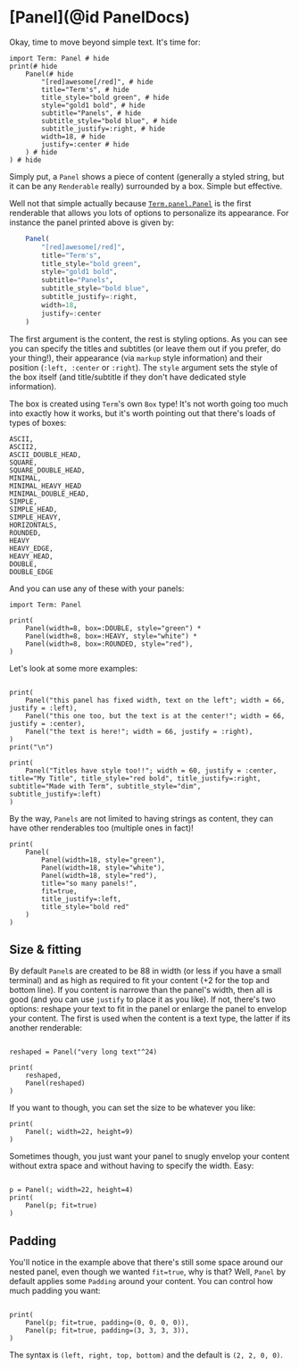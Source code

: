 # [Panel](@id PanelDocs)
Okay, time to move beyond simple text. It's time for:
```@example
import Term: Panel # hide
print(# hide
    Panel(# hide
        "[red]awesome[/red]", # hide
        title="Term's", # hide
        title_style="bold green", # hide
        style="gold1 bold", # hide
        subtitle="Panels", # hide
        subtitle_style="bold blue", # hide
        subtitle_justify=:right, # hide
        width=18, # hide
        justify=:center # hide
    ) # hide
) # hide
```

Simply put, a `Panel` shows a piece of content (generally a styled string, but it can be any `Renderable` really) surrounded by a box. Simple but effective.

Well not that simple actually because [`Term.panel.Panel`](@ref) is the first renderable that allows you lots of options to personalize its appearance. For instance the panel printed above is given by:
```julia
    Panel(
        "[red]awesome[/red]",
        title="Term's",
        title_style="bold green",
        style="gold1 bold",
        subtitle="Panels",
        subtitle_style="bold blue",
        subtitle_justify=:right,
        width=18,
        justify=:center
    )
```

The first argument is the content, the rest is styling options. As you can see you can specify the titles and subtitles (or leave them out if you prefer, do your thing!), their appearance (via `markup` style information) and their position (`:left, :center` or `:right`). The `style` argument sets the style of the box itself (and title/subtitle if they don't have dedicated style information).

The box is created using `Term`'s own `Box` type! It's not worth going too much into exactly how it works, but it's worth pointing out that there's loads of types of boxes:
```
ASCII,
ASCII2,
ASCII_DOUBLE_HEAD,
SQUARE,
SQUARE_DOUBLE_HEAD,
MINIMAL,
MINIMAL_HEAVY_HEAD
MINIMAL_DOUBLE_HEAD,
SIMPLE,
SIMPLE_HEAD,
SIMPLE_HEAVY,
HORIZONTALS,
ROUNDED,
HEAVY
HEAVY_EDGE,
HEAVY_HEAD,
DOUBLE,
DOUBLE_EDGE
```

And you can use any of these with your panels:
```@example panel
import Term: Panel

print(
    Panel(width=8, box=:DOUBLE, style="green") *
    Panel(width=8, box=:HEAVY, style="white") *
    Panel(width=8, box=:ROUNDED, style="red"),
)
```


Let's look at some more examples:
```@example panel

print(
    Panel("this panel has fixed width, text on the left"; width = 66, justify = :left),    
    Panel("this one too, but the text is at the center!"; width = 66, justify = :center),
    Panel("the text is here!"; width = 66, justify = :right),
)
print("\n")

print(
    Panel("Titles have style too!!"; width = 60, justify = :center, title="My Title", title_style="red bold", title_justify=:right, subtitle="Made with Term", subtitle_style="dim", subtitle_justify=:left)
)

```

By the way, `Panels` are not limited to having strings as content, they can have other renderables too (multiple ones in fact)!
```@example panel
print(
    Panel(
        Panel(width=18, style="green"),
        Panel(width=18, style="white"),
        Panel(width=18, style="red"),
        title="so many panels!",
        fit=true,
        title_justify=:left,
        title_style="bold red"
    )
)
```

## Size & fitting
By default `Panel`s are created to be 88 in width (or less if you have a small terminal) and as high as required to fit your content (+2 for the top and bottom line). If you content is narrowe than the panel's width, then all is good (and you can use `justify` to place it as you like). If not, there's two options: reshape your text to fit in the panel or enlarge the panel to envelop your content. The first is used when the content is a text type, the latter if its another renderable:


```@example panel

reshaped = Panel("very long text"^24)

print(
    reshaped,
    Panel(reshaped)
)
```

If you want to though, you can set the size to be whatever you like:
```@example panel
print(
    Panel(; width=22, height=9)
)
```

Sometimes though, you just want your panel to snugly envelop your content without extra space and without having to specify the width. Easy:

```@example panel

p = Panel(; width=22, height=4)
print(
    Panel(p; fit=true)
)
```

## Padding
You'll notice in the example above that there's still some space around our nested panel, even though we wanted `fit=true`, why is that? Well, `Panel` by default applies some `Padding` around your content. You can control how much padding you want:
```@example panel

print(
    Panel(p; fit=true, padding=(0, 0, 0, 0)),
    Panel(p; fit=true, padding=(3, 3, 3, 3)),
)
```

The syntax is `(left, right, top, bottom)` and the default is `(2, 2, 0, 0)`.